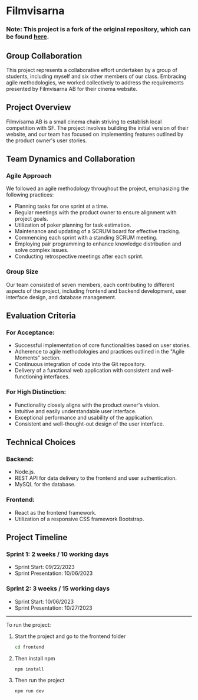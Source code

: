 # Filmvisarna

### Note: This project is a fork of the original repository, which can be found [here](https://github.com/BobbyMoreau/Filmvisarna).

## Group Collaboration

This project represents a collaborative effort undertaken by a group of students, including myself and six other members of our class. Embracing agile methodologies, we worked collectively to address the requirements presented by Filmvisarna AB for their cinema website.

## Project Overview

Filmvisarna AB is a small cinema chain striving to establish local competition with SF. The project involves building the initial version of their website, and our team has focused on implementing features outlined by the product owner's user stories.

## Team Dynamics and Collaboration

### Agile Approach

We followed an agile methodology throughout the project, emphasizing the following practices:

- Planning tasks for one sprint at a time.
- Regular meetings with the product owner to ensure alignment with project goals.
- Utilization of poker planning for task estimation.
- Maintenance and updating of a SCRUM board for effective tracking.
- Commencing each sprint with a standing SCRUM meeting.
- Employing pair programming to enhance knowledge distribution and solve complex issues.
- Conducting retrospective meetings after each sprint.

### Group Size

Our team consisted of seven members, each contributing to different aspects of the project, including frontend and backend development, user interface design, and database management.

## Evaluation Criteria

### For Acceptance:

- Successful implementation of core functionalities based on user stories.
- Adherence to agile methodologies and practices outlined in the "Agile Moments" section.
- Continuous integration of code into the Git repository.
- Delivery of a functional web application with consistent and well-functioning interfaces.

### For High Distinction:

- Functionality closely aligns with the product owner's vision.
- Intuitive and easily understandable user interface.
- Exceptional performance and usability of the application.
- Consistent and well-thought-out design of the user interface.

## Technical Choices

### Backend:

- Node.js. 
- REST API for data delivery to the frontend and user authentication.
- MySQL for the database.

### Frontend:

- React as the frontend framework.
- Utilization of a responsive CSS framework Bootstrap.

## Project Timeline

### Sprint 1: 2 weeks / 10 working days
- Sprint Start: 09/22/2023 
- Sprint Presentation: 10/06/2023

### Sprint 2: 3 weeks / 15 working days
- Sprint Start: 10/06/2023
- Sprint Presentation: 10/27/2023



---

To run the project:

1. Start the project and go to the frontend folder
   
    ```bash
    cd frontend
    ```
2. Then install npm                                 

    ```bash
    npm install
    ```
3. Then run the project

     ```bash
    npm run dev
    ```                          
